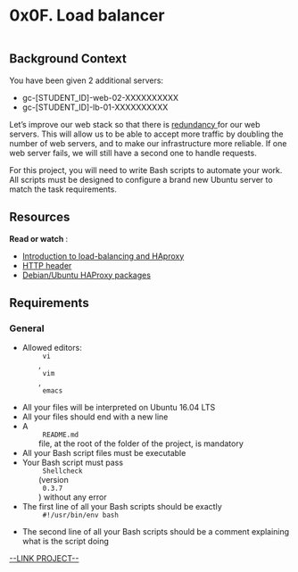 # 0x0F. Load balancer

<html>
<div class="panel panel-default" id="project-description">
 <div class="panel-body">
  <p>
   <img alt="" loading="lazy" src="https://s3.amazonaws.com/intranet-projects-files/holbertonschool-sysadmin_devops/275/qfdked8.png" style=""/>
  </p>
  <h2>
   Background Context
  </h2>
  <p>
   You have been given 2 additional servers:
  </p>
  <ul>
   <li>
    gc-[STUDENT_ID]-web-02-XXXXXXXXXX
   </li>
   <li>
    gc-[STUDENT_ID]-lb-01-XXXXXXXXXX
   </li>
  </ul>
  <p>
   Let’s improve our web stack so that there is
   <a href="https://en.wikipedia.org/wiki/Redundancy_%28engineering%29" target="_blank" title="redundancy">
    redundancy
   </a>
   for our web servers. This will allow us to be able to accept more traffic by doubling the number of web servers, and to make our infrastructure more reliable. If one web server fails, we will still have a second one to handle requests.
  </p>
  <p>
   For this project, you will need to write Bash scripts to automate your work. All scripts must be designed to configure a brand new Ubuntu server to match the task requirements.
  </p>
  <h2>
   Resources
  </h2>
  <p>
   <strong>
    Read or watch
   </strong>
   :
  </p>
  <ul>
   <li>
    <a href="https://www.digitalocean.com/community/tutorials/an-introduction-to-haproxy-and-load-balancing-concepts" target="_blank" title="Introduction to load-balancing and HAproxy">
     Introduction to load-balancing and HAproxy
    </a>
   </li>
   <li>
    <a href="https://www.techopedia.com/definition/27178/http-header" target="_blank" title="HTTP header">
     HTTP header
    </a>
   </li>
   <li>
    <a href="https://haproxy.debian.net/" target="_blank" title="Debian/Ubuntu HAProxy packages">
     Debian/Ubuntu HAProxy packages
    </a>
   </li>
  </ul>
  <h2>
   Requirements
  </h2>
  <h3>
   General
  </h3>
  <ul>
   <li>
    Allowed editors:
    <code>
     vi
    </code>
    ,
    <code>
     vim
    </code>
    ,
    <code>
     emacs
    </code>
   </li>
   <li>
    All your files will be interpreted on Ubuntu 16.04 LTS
   </li>
   <li>
    All your files should end with a new line
   </li>
   <li>
    A
    <code>
     README.md
    </code>
    file, at the root of the folder of the project, is mandatory
   </li>
   <li>
    All your Bash script files must be executable
   </li>
   <li>
    Your Bash script must pass
    <code>
     Shellcheck
    </code>
    (version
    <code>
     0.3.7
    </code>
    ) without any error
   </li>
   <li>
    The first line of all your Bash scripts should be exactly
    <code>
     #!/usr/bin/env bash
    </code>
   </li>
   <li>
    The second line of all your Bash scripts should be a comment explaining what is the script doing
   </li>
  </ul>
 </div>
</div>

[--LINK PROJECT--](https://intranet.hbtn.io/projects/275)
</html>
